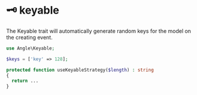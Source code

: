 # 🗝 keyable

The Keyable trait will automatically generate random keys for the model on the creating event. 

```php
use Angle\Keyable;

$keys = ['key' => 128];

protected function useKeyableStrategy($length) : string
{
  return ...
}

```
